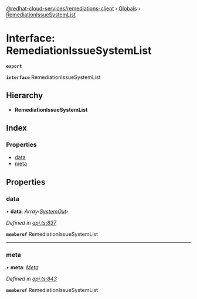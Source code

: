 [@redhat-cloud-services/remediations-client](../README.md) › [Globals](../globals.md) › [RemediationIssueSystemList](remediationissuesystemlist.md)

# Interface: RemediationIssueSystemList

**`export`** 

**`interface`** RemediationIssueSystemList

## Hierarchy

* **RemediationIssueSystemList**

## Index

### Properties

* [data](remediationissuesystemlist.md#data)
* [meta](remediationissuesystemlist.md#meta)

## Properties

###  data

• **data**: *Array‹[SystemOut](systemout.md)›*

*Defined in [api.ts:837](https://github.com/Hyperkid123/javascript-clients/blob/master/packages/remediations/api.ts#L837)*

**`memberof`** RemediationIssueSystemList

___

###  meta

• **meta**: *[Meta](meta.md)*

*Defined in [api.ts:843](https://github.com/Hyperkid123/javascript-clients/blob/master/packages/remediations/api.ts#L843)*

**`memberof`** RemediationIssueSystemList
